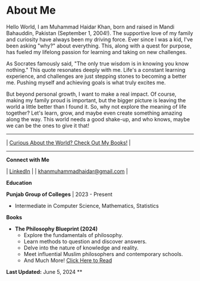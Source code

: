 # About Me 

Hello World, I am Muhammad Haidar Khan, born and raised in Mandi Bahauddin, Pakistan (September 1, 2004!).  The supportive love of my family and curiosity have always been my driving force. Ever since I was a kid, I've been asking "why?" about everything. This, along with a quest for purpose, has fueled my lifelong passion for learning and taking on new challenges.

As Socrates famously said, "The only true wisdom is in knowing you know nothing."  This quote resonates deeply with me.  Life's a constant learning experience, and challenges are just stepping stones to becoming a better me. Pushing myself and achieving goals is what truly excites me.

But beyond personal growth, I want to make a real impact. Of course, making my family proud is important, but the bigger picture is leaving the world a little better than I found it. So, why not explore the meaning of life together? Let's learn, grow, and maybe even create something amazing along the way. This world needs a good shake-up, and who knows, maybe we can be the ones to give it that!

---

| [Curious About the World? Check Out My Books!](https://mhaidarkhan.github.io/books/) |

---

**Connect with Me**

| [LinkedIn](https://www.linkedin.com/in/haidarkhan) |
| [khanmuhammadhaidar@gmail.com](mailto:khanmuhammadhaidar@gmail.com) |

**Education**

**Punjab Group of Colleges** | 2023 - Present
* Intermediate in Computer Science, Mathematics, Statistics

**Books**

* **The Philosophy Blueprint (2024)**
    * Explore the fundamentals of philosophy.
    * Learn methods to question and discover answers.
    * Delve into the nature of knowledge and reality.
    * Meet influential Muslim philosophers and contemporary schools.
    * And Much More!  [Click Here to Read](https://mhaidarkhan.github.io/)

**Last Updated:** June 5, 2024
**
